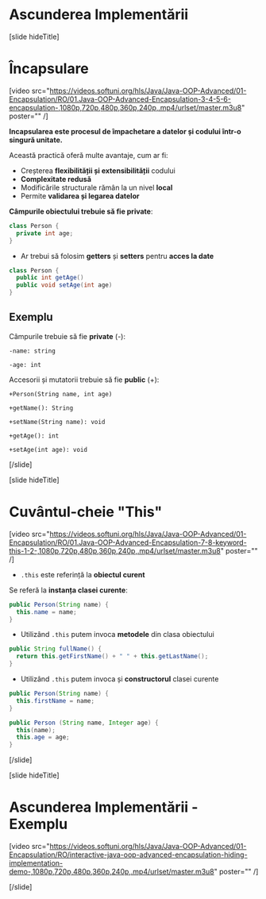 # Ascunderea Implementării

[slide hideTitle]

# Încapsulare

[video src="https://videos.softuni.org/hls/Java/Java-OOP-Advanced/01-Encapsulation/RO/01.Java-OOP-Advanced-Encapsulation-3-4-5-6-encapsulation-,1080p,720p,480p,360p,240p,.mp4/urlset/master.m3u8" poster="" /]

**Incapsularea este procesul de împachetare a datelor și codului într-o singură unitate.**

Această practică oferă multe avantaje, cum ar fi:

- Creșterea **flexibilității și extensibilității** codului
- **Complexitate redusă**
- Modificările structurale rămân la un nivel **local**
- Permite **validarea și legarea datelor**

**Câmpurile obiectului trebuie să fie private**:

```java
class Person {
  private int age;
} 
```

- Ar trebui să folosim  **getters** și **setters** pentru **acces la date**

```java
class Person {
  public int getAge()
  public void setAge(int age)
}
```

## Exemplu

Câmpurile trebuie să fie  **private** (-):

`-name: string`

`-age: int`

Accesorii și mutatorii trebuie să fie  **public** (+):

`+Person(String name, int age)`

`+getName(): String`

`+setName(String name): void`

`+getAge(): int`

`+setAge(int age): void`

[/slide]

[slide hideTitle]

# Cuvântul-cheie "This" 

[video src="https://videos.softuni.org/hls/Java/Java-OOP-Advanced/01-Encapsulation/RO/01.Java-OOP-Advanced-Encapsulation-7-8-keyword-this-1-2-,1080p,720p,480p,360p,240p,.mp4/urlset/master.m3u8" poster="" /]

- `.this` este referință la **obiectul curent**

Se referă la **instanța clasei curente**:

```java
public Person(String name) {
  this.name = name;
}
```

- Utilizând `.this` putem invoca **metodele** din clasa obiectului

```java
public String fullName() {
  return this.getFirstName() + " " + this.getLastName();
}
```

- Utilizând `.this` putem invoca și  **constructorul** clasei curente

```java
public Person(String name) {
  this.firstName = name;
}
```

```java
public Person (String name, Integer age) {
  this(name);
  this.age = age;
}
```
[/slide]

[slide hideTitle]

# Ascunderea Implementării - Exemplu

[video src="https://videos.softuni.org/hls/Java/Java-OOP-Advanced/01-Encapsulation/RO/interactive-java-oop-advanced-encapsulation-hiding-implementation-demo-,1080p,720p,480p,360p,240p,.mp4/urlset/master.m3u8" poster="" /]

[/slide]
